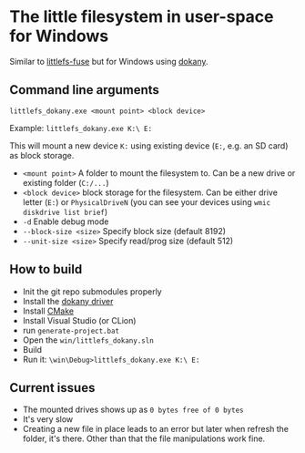 # The little filesystem in user-space for Windows

Similar to [littlefs-fuse](https://github.com/ARMmbed/littlefs-fuse) but for Windows using [dokany](https://github.com/dokan-dev/dokany).

## Command line arguments

`littlefs_dokany.exe <mount point> <block device>`

Example:
`littlefs_dokany.exe K:\ E:`

This will mount a new device `K:` using existing device (`E:`, e.g. an SD card) as block storage.

* `<mount point>` A folder to mount the filesystem to. Can be a new drive or existing folder (`C:/...`)
* `<block device>` block storage for the filesystem. Can be either drive letter (`E:`) 
  or `PhysicalDriveN` (you can see your devices using `wmic diskdrive list brief`)
* `-d` Enable debug mode
* `--block-size <size>` Specify block size (default 8192)
* `--unit-size <size>` Specify read/prog size (default 512)

## How to build
* Init the git repo submodules properly
* Install the [dokany driver](https://github.com/dokan-dev/dokany/wiki/Installation)
* Install [CMake](https://cmake.org/download/)
* Install Visual Studio (or CLion)
* run `generate-project.bat`
* Open the `win/littlefs_dokany.sln`
* Build
* Run it: `\win\Debug>littlefs_dokany.exe K:\ E:`

## Current issues
* The mounted drives shows up as `0 bytes free of 0 bytes`
* It's very slow
* Creating a new file in place leads to an error but later when refresh the folder, it's there.
  Other than that the file manipulations work fine.